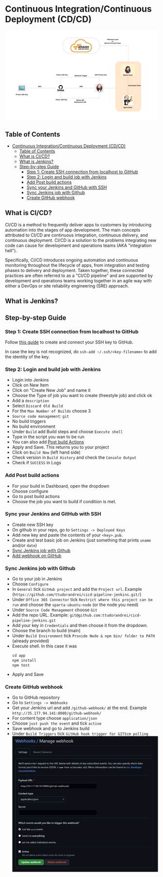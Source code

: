 # Continuous Integration/Continuous Deployment (CD/CD)

![CI/CD diagram](./public/assets/img/CI-CD-diagram.png)

## Table of Contents

- [Continuous Integration/Continuous Deployment (CD/CD)](#continuous-integrationcontinuous-deployment-cdcd)
  - [Table of Contents](#table-of-contents)
  - [What is CI/CD?](#what-is-cicd)
  - [What is Jenkins?](#what-is-jenkins)
  - [Step-by-step Guide](#step-by-step-guide)
    - [Step 1: Create SSH connection from localhost to GitHub](#step-1-create-ssh-connection-from-localhost-to-github)
    - [Step 2: Login and build job with Jenkins](#step-2-login-and-build-job-with-jenkins)
    - [Add Post build actions](#add-post-build-actions)
    - [Sync your Jenkins and GitHub with SSH](#sync-your-jenkins-and-github-with-ssh)
    - [Sync Jenkins job with Github](#sync-jenkins-job-with-github)
    - [Create GitHub webhook](#create-github-webhook)

## What is CI/CD?

CI/CD is a method to frequently deliver apps to customers by introducing automation into the stages of app development. The main concepts attributed to CI/CD are continuous integration, continuous delivery, and continuous deployment. CI/CD is a solution to the problems integrating new code can cause for development and operations teams (AKA "integration hell").

Specifically, CI/CD introduces ongoing automation and continuous monitoring throughout the lifecycle of apps, from integration and testing phases to delivery and deployment. Taken together, these connected practices are often referred to as a "CI/CD pipeline" and are supported by development and operations teams working together in an agile way with either a DevOps or site reliability engineering (SRE) approach.

## What is Jenkins?

## Step-by-step Guide

### Step 1: Create SSH connection from localhost to GitHub

Follow [this guide](https://docs.github.com/en/authentication/connecting-to-github-with-ssh/generating-a-new-ssh-key-and-adding-it-to-the-ssh-agent) to create and connect your SSH key to GitHub.

In case the key is not recognized, do `ssh-add ~/.ssh/<key-filename>` to add the identity of the key.

### Step 2: Login and build job with Jenkins

- Login into Jenkins
- Click on New Item
- Click on "Create New Job" and name it
- Choose the Type of job you want to create (freestyle job) and click ok
- Add a `description`
- Select `Discard Old Build`
- For the `Max Number of Builds` choose 3
- `Source code management`: `git`
- No build triggers
- No build environment
- Under `Build` add Build steps and choose `Execute shell`
- Type in the script you wan to be run
- You can also add [Post build Actions](#add-post-build-actions)
- Apply and Save. This returns you to your project
- Click on `Build Now` (left hand side)
- Check version in `Build History` and check the `Console Output`
- Check if `SUCCESS` in Logs

### Add Post build actions

- For your build in Dashboard, open the dropdown
- Choose configure
- Go to post build actions
- Choose the job you want to build if condition is met.

### Sync your Jenkins and GitHub with SSH

- Create new SSH key
- On github in your repo, go to `Settings -> Deployed Keys`
- Add new key and paste the contents of your `<key>.pub`.
- Create and test basic job on Jenkins (just something that prints `uname` and/or `date`)
- [Sync Jenkins job with Github](#sync-jenkins-job-with-github)
- [Add webhook on GitHub](#create-github-webhook)

### Sync Jenkins job with Github

- Go to your job in Jenkins
- Choose `Configure`
- In `General` tick `GitHub project` and add the `Project url`. Example (`https://github.com/ttudorandrei/cicd-pipeline-jenkins.git/`)
- Under `Office 365 Connector` tick `Restrict where this project can be run` and choose the `sparta-ubuntu-node` (or the node you need)
- Under `Source Code Management` choose `Git`
- Add the repo URL. Example: `git@github.com:ttudorandrei/cicd-pipeline-jenkins.git`
- Add your key in `Credentials` and then choose it from the dropdown.
- Choose the branch to build (main)
- Under `Build Environment` tick `Provide Node & npm bin/ folder to PATH` (already provided)
- Execute shell. In this case it was
  ```
  cd app
  npm install
  npm test
  ```
- Apply and Save

### Create GitHub webhook

- Go to GitHub repository
- Go to `Settings -> Webhooks`
- Get your Jenkins url and add `/github-webhook/` at the end. Example `http://35.177.94.141:8080/github-webhook/`
- For content type choose `application/json`
- Choose `just push the event` and tick `active`
- Save webhook and go to Jenkins build
- Under `Build Triggers` tick `GitHub hook trigger for GITScm polling`
  ![Webhook Example](./public/assets/img/webhook-example.PNG)
